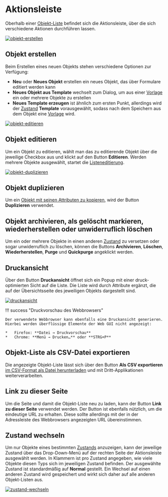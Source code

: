 # Aktionsleiste

Oberhalb einer [Objekt-Liste](index.md) befindet sich die Aktionsleiste, über die sich verschiedene Aktionen durchführen lassen.

[![objekt-erstellen](../../assets/images/grundlagen/aktionsleiste/1-al.png)](../../assets/images/grundlagen/aktionsleiste/1-al.png)

Objekt erstellen
----------------

Beim Erstellen eines neuen Objekts stehen verschiedene Optionen zur Verfügung:
<!---Todo: Fixme--->
*   **Neu** oder **Neues Objekt** erstellen ein neues Objekt, das über Formulare editiert werden kann
*   **Neues Objekt aus Template** wechselt zum Dialog, um aus einer [Vorlage](/display/de/Templates) ein oder mehrere Objekte zu erstellen
*   **Neues Template erzeugen** ist ähnlich zum ersten Punkt, allerdings wird der [Zustand](../lebens-und-dokumentationszyklus.md) **Template** vorausgewählt, sodass nach dem Speichern aus dem Objekt eine [Vorlage](/display/de/Templates) wird.

[![objekt-editieren](../../assets/images/grundlagen/aktionsleiste/2-al.png)](../../assets/images/grundlagen/aktionsleiste/2-al.png)

Objekt editieren
----------------
<!---Todo: Fixme--->
Um ein Objekt zu editieren, wählt man das zu editierende Objekt über die jeweilige Checkbox aus und klickt auf den Button **Editieren**. Werden mehrere Objekte ausgewählt, startet die [Listeneditierung](/display/de/Listeneditierung).

[![objekt-duplizieren](../../assets/images/grundlagen/aktionsleiste/3-al.png)](../../assets/images/grundlagen/aktionsleiste/3-al.png)

Objekt duplizieren
------------------
<!---Todo: Fixme--->
Um ein [Objekt mit seinen Attributen zu kopieren](/display/de/Objekte+duplizieren), wird der Button **Duplizieren** verwendet.

Objekt archivieren, als gelöscht markieren, wiederherstellen oder unwiderruflich löschen
----------------------------------------------------------------------------------------

Um ein oder mehrere Objekte in einen anderen [Zustand](../lebens-und-dokumentationszyklus.md) zu versetzen oder sogar unwiderruflich zu löschen, können die Buttons **Archivieren**, **Löschen**, **Wiederherstellen**, **Purge** und **Quickpurge** angeklickt werden.

Druckansicht
------------

Über den Button **Druckansicht** öffnet sich ein Popup mit einer druck-optimierten Sicht auf die Liste. Die Liste wird durch Attribute ergänzt, die auf der Übersichtsseite des jeweiligen Objekts dargestellt sind.

[![druckansicht](../../assets/images/grundlagen/aktionsleiste/4-al.png)](../../assets/images/grundlagen/aktionsleiste/4-al.png)

!!! success "Druckvorschau des Webbrowsers"

    Der verwendete Webbrowser kann ebenfalls eine Druckansicht generieren. Hierbei werden überflüssige Elemente der Web GUI nicht angezeigt:

    *   Firefox: **Datei → Druckvorschau**
    *   Chrome: **Menü → Drucken…** oder **STRG+P**

Objekt-Liste als CSV-Datei exportieren
--------------------------------------
<!---Todo: Fixme--->
Die angezeigte Objekt-Liste lässt sich über den Button **Als CSV exportieren** [im CSV-Format als Datei herunterladen](/display/de/CSV-Datenexport) und mit Dritt-Applikationen weiterverarbeiten.

Link zu dieser Seite
--------------------

Um die Seite und damit die Objekt-Liste neu zu laden, kann der Button **Link zu dieser Seite** verwendet werden. Der Button ist ebenfalls nützlich, um die eindeutige URL zu erhalten. Diese sollte allerdings mit der in der Adressleiste des Webbrowsers angezeigten URL übereinstimmen.

Zustand wechseln
----------------

Um nur Objekte eines bestimmten [Zustands](../lebens-und-dokumentationszyklus.md) anzuzeigen, kann der jeweilige Zustand über das Drop-Down-Menü auf der rechten Seite der Aktionsleiste ausgewählt werden. In Klammern ist pro Zustand angegeben, wie viele Objekte diesen Typs sich im jeweiligen Zustand befinden. Der ausgewählte Zustand ist standardmäßig auf **Normal** gestellt. Ein Wechsel auf einen anderen Zustand wird gespeichert und wirkt sich daher auf alle anderen Objekt-Listen aus.

[![zustand-wechseln](../../assets/images/grundlagen/aktionsleiste/5-al.png)](../../assets/images/grundlagen/aktionsleiste/5-al.png)